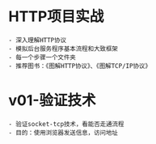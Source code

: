 # HTTP项目实战
    - 深入理解HTTP协议
    - 模拟后台服务程序基本流程和大致框架
    - 每一个步骤一个文件夹
    - 推荐图书：《图解HTTP协议》、《图解TCP/IP协议》
# v01-验证技术
    - 验证socket-tcp技术，看能否走通流程
    - 目的：使用浏览器发送信息，访问地址